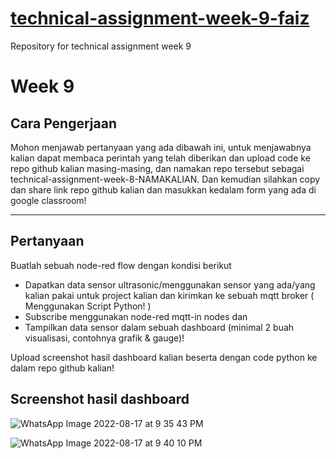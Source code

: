 # [technical-assignment-week-9-faiz](https://github.com/impactbyte/iot-with-python-technical-assignments/tree/main/09-IoT-Software-2)
Repository for technical assignment week 9


# Week 9

## Cara Pengerjaan

Mohon menjawab pertanyaan yang ada dibawah ini, untuk menjawabnya kalian dapat membaca perintah yang telah diberikan dan upload code ke repo github kalian masing-masing, dan namakan repo tersebut sebagai technical-assignment-week-8-NAMAKALIAN. Dan kemudian silahkan copy dan share link repo github kalian dan masukkan kedalam form yang ada di google classroom!

---
## Pertanyaan


Buatlah sebuah node-red flow dengan kondisi berikut
* Dapatkan data sensor ultrasonic/menggunakan sensor yang ada/yang kalian pakai untuk project kalian dan kirimkan ke sebuah mqtt broker ( Menggunakan Script Python! )
* Subscribe menggunakan node-red mqtt-in nodes dan 
* Tampilkan data sensor dalam sebuah dashboard (minimal 2 buah visualisasi, contohnya grafik & gauge)!

Upload screenshot hasil dashboard kalian beserta dengan code python ke dalam repo github kalian!

## Screenshot hasil dashboard

![WhatsApp Image 2022-08-17 at 9 35 43 PM](https://user-images.githubusercontent.com/67363618/185629572-f24ef769-ee0a-4363-a2dd-d7b9e0eb4e33.jpeg)


![WhatsApp Image 2022-08-17 at 9 40 10 PM](https://user-images.githubusercontent.com/67363618/185629583-7e5c798e-54ce-4bfb-9161-53590a1a1624.jpeg)

